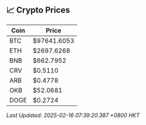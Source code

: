 ## 📈 Crypto Prices

| Coin | Price |
| ---- | ----- |
| BTC | $97641.6053 |
| ETH | $2697.6268 |
| BNB | $662.7952 |
| CRV | $0.5110 |
| ARB | $0.4778 |
| OKB | $52.0681 |
| DOGE | $0.2724 |

_Last Updated: 2025-02-16 07:39:20.387 +0800 HKT_